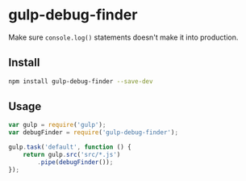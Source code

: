 # gulp-debug-finder
Make sure `console.log()` statements doesn't make it into production.

## Install
```bash
npm install gulp-debug-finder --save-dev
```

## Usage
```js
var gulp = require('gulp');
var debugFinder = require('gulp-debug-finder');

gulp.task('default', function () {
    return gulp.src('src/*.js')
        .pipe(debugFinder());
});
```
